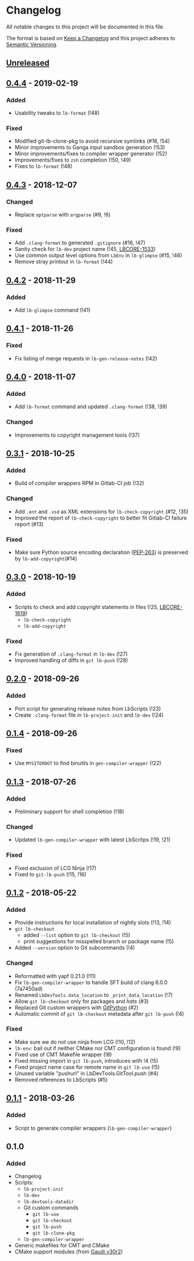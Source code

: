 # Changelog
All notable changes to this project will be documented in this file.

The format is based on [Keep a Changelog](http://keepachangelog.com/en/1.0.0/)
and this project adheres to [Semantic Versioning](http://semver.org/spec/v2.0.0.html).

## [Unreleased][]


## [0.4.4][] - 2019-02-19

### Added
- Usability tweaks to `lb-format` (!48)

### Fixed
- Modified git-lb-clone-pkg to avoid recursive symlinks (#18, !54)
- Minor improvements to Ganga input sandbox generation (!53)
- Minor improvements/fixes to compiler wrapper generator (!52)
- Improvements/fixes to `zsh` completion (!50, !49)
- Fixes to `lb-format` (!48)


## [0.4.3][] - 2018-12-07
### Changed
- Replace `optparse` with `argparse` (#9, !6)

### Fixed
- Add `.clang-format` to generated `.gitignore` (#16, !47)
- Sanity check for `lb-dev` project name (!45, [LBCORE-1533](https://its.cern.ch/jira/browse/LBCORE-1533))
- Use common output level options from `LbEnv` in `lb-glimpse` (#15, !46)
- Remove stray printout in `lb-format` (!44)


## [0.4.2][] - 2018-11-29
### Added
- Add `lb-glimpse` command (!41)


## [0.4.1][] - 2018-11-26
### Fixed
- Fix listing of merge requests in `lb-gen-release-notes` (!42)


## [0.4.0][] - 2018-11-07
### Added
- Add `lb-format` command and updated `.clang-format` (!38, !39)

### Changed
- Improvements to copyright management tools (!37)


## [0.3.1][] - 2018-10-25
### Added
- Build of compiler wrappers RPM in Gitlab-CI job (!32)

### Changed
- Add `.ent` and `.xsd` as XML extensions for `lb-check-copyright` (#12, !35)
- Improved the report of `lb-check-copyright` to better fit Gitlab-CI failure
  report (#13)

### Fixed
- Make sure Python source encoding declaration
  ([PEP-263](https://www.python.org/dev/peps/pep-0263/)) is preserved by
  `lb-add-copyright`(#14)


## [0.3.0][] - 2018-10-19
### Added
- Scripts to check and add copyright statements in files (!25, [LBCORE-1619][])
  - `lb-check-copyright`
  - `lb-add-copyright`

### Fixed
- Fix generation of `.clang-format` in `lb-dev` (!27)
- Improved handling of diffs in `git lb-push` (!28)


## [0.2.0][] - 2018-09-26
### Added
- Port script for generating release notes from LbScripts (!23)
- Create `.clang-format` file in `lb-project-init` and `lb-dev` (!24)


## [0.1.4][] - 2018-09-26
### Fixed
- Use `MYSITEROOT` to find binutils in `gen-compiler-wrapper` (!22)


## [0.1.3][] - 2018-07-26
### Added
- Preliminary support for shell completion (!18)

### Changed
- Updated `lb-gen-compiler-wrapper` with latest LbScritps (!19, !21)

### Fixed
- Fixed exclusion of LCG Ninja (!17)
- Fixed to `git-lb-push` (!15, !16)


## [0.1.2][] - 2018-05-22
### Added
- Provide instructions for local installation of nightly slots (!13, !14)
- `git lb-checkout`
  - added `--list` option to `git lb-checkout` (!5)
  - print suggestions for misspelled branch or package name (!5)
- Added `--version` option to Git subcommands (!4)

### Changed
- Reformatted with yapf 0.21.0 (!11)
- Fix `lb-gen-compiler-wrapper` to handle SFT build of clang 6.0.0 (7a7450ad)
- Renamed `LbDevTools.data_location` to `_print_data_location` (!7)
- Allow `git lb-checkout` only for packages and _hats_ (#3)
- Replaced Git custom wrappers with [GitPython][] (#2)
- Automatic commit of `git lb-checkout` metadata after `git lb-push` (!4)

### Fixed
- Make sure we do not use ninja from LCG (!10, !12)
- `lb-env`: bail out if neither CMake nor CMT configuration is found (!9)
- Fixed use of CMT Makefile wrapper (!8)
- Fixed missing import in `git lb-push`, introduces with !4 (!5)
- Fixed project name case for remote name in `git lb-use` (!5)
- Unused variable "pushurl" in LbDevTools.GitTool.push (#4)
- Removed references to LbScripts (#5)

## [0.1.1][] - 2018-03-26
### Added
- Script to generate compiler wrappers (`lb-gen-compiler-wrapper`)

## 0.1.0
### Added
- Changelog
- Scripts:
  - `lb-project-init`
  - `lb-dev`
  - `lb-devtools-datadir`
  - Git custom commands
    - `git lb-use`
    - `git lb-checkout`
    - `git lb-push`
    - `git lb-clone-pkg`
  - `lb-gen-compiler-wrapper`
- Generic makefiles for CMT and CMake
- CMake support modules (from [Gaudi v30r2][])


[Unreleased]: https://gitlab.cern.ch/lhcb-core/LbDevTools/compare/0.4.4...master
[0.4.4]: https://gitlab.cern.ch/lhcb-core/LbDevTools/compare/0.4.3...0.4.4
[0.4.3]: https://gitlab.cern.ch/lhcb-core/LbDevTools/compare/0.4.2...0.4.3
[0.4.2]: https://gitlab.cern.ch/lhcb-core/LbDevTools/compare/0.4.1...0.4.2
[0.4.1]: https://gitlab.cern.ch/lhcb-core/LbDevTools/compare/0.4.0...0.4.1
[0.4.0]: https://gitlab.cern.ch/lhcb-core/LbDevTools/compare/0.3.1...0.4.0
[0.3.1]: https://gitlab.cern.ch/lhcb-core/LbDevTools/compare/0.3.0...0.3.1
[0.3.0]: https://gitlab.cern.ch/lhcb-core/LbDevTools/compare/0.2.0...0.3.0
[0.2.0]: https://gitlab.cern.ch/lhcb-core/LbDevTools/compare/0.1.4...0.2.0
[0.1.4]: https://gitlab.cern.ch/lhcb-core/LbDevTools/compare/0.1.3...0.1.4
[0.1.3]: https://gitlab.cern.ch/lhcb-core/LbDevTools/compare/0.1.2...0.1.3
[0.1.2]: https://gitlab.cern.ch/lhcb-core/LbDevTools/compare/0.1.1...0.1.2
[0.1.1]: https://gitlab.cern.ch/lhcb-core/LbDevTools/compare/0.1.0...0.1.1

[Gaudi v30r2]: https://gitlab.cern.ch/gaudi/Gaudi/tags/v30r2
[GitPython]: http://gitpython.readthedocs.io/en/stable/
[LBCORE-1619]: https://its.cern.ch/jira/browse/LBCORE-1619

